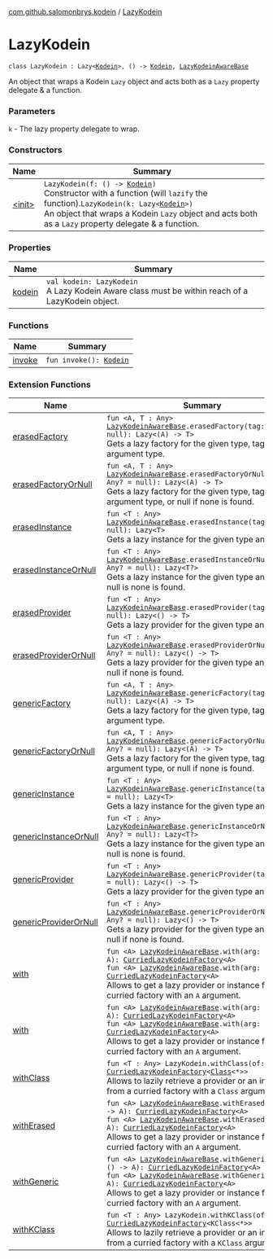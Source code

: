 [com.github.salomonbrys.kodein](../index.md) / [LazyKodein](.)

# LazyKodein

`class LazyKodein : Lazy<`[`Kodein`](../-kodein/index.md)`>, () -> `[`Kodein`](../-kodein/index.md)`, `[`LazyKodeinAwareBase`](../-lazy-kodein-aware-base/index.md)

An object that wraps a Kodein `Lazy` object and acts both as a `Lazy` property delegate &amp; a function.

### Parameters

`k` - The lazy property delegate to wrap.

### Constructors

| Name | Summary |
|---|---|
| [&lt;init&gt;](-init-.md) | `LazyKodein(f: () -> `[`Kodein`](../-kodein/index.md)`)`<br>Constructor with a function (will `lazify` the function).`LazyKodein(k: Lazy<`[`Kodein`](../-kodein/index.md)`>)`<br>An object that wraps a Kodein `Lazy` object and acts both as a `Lazy` property delegate &amp; a function. |

### Properties

| Name | Summary |
|---|---|
| [kodein](kodein.md) | `val kodein: LazyKodein`<br>A Lazy Kodein Aware class must be within reach of a LazyKodein object. |

### Functions

| Name | Summary |
|---|---|
| [invoke](invoke.md) | `fun invoke(): `[`Kodein`](../-kodein/index.md) |

### Extension Functions

| Name | Summary |
|---|---|
| [erasedFactory](../erased-factory.md) | `fun <A, T : Any> `[`LazyKodeinAwareBase`](../-lazy-kodein-aware-base/index.md)`.erasedFactory(tag: Any? = null): Lazy<(A) -> T>`<br>Gets a lazy factory for the given type, tag and argument type. |
| [erasedFactoryOrNull](../erased-factory-or-null.md) | `fun <A, T : Any> `[`LazyKodeinAwareBase`](../-lazy-kodein-aware-base/index.md)`.erasedFactoryOrNull(tag: Any? = null): Lazy<(A) -> T>`<br>Gets a lazy factory for the given type, tag and argument type, or null if none is found. |
| [erasedInstance](../erased-instance.md) | `fun <T : Any> `[`LazyKodeinAwareBase`](../-lazy-kodein-aware-base/index.md)`.erasedInstance(tag: Any? = null): Lazy<T>`<br>Gets a lazy instance for the given type and tag. |
| [erasedInstanceOrNull](../erased-instance-or-null.md) | `fun <T : Any> `[`LazyKodeinAwareBase`](../-lazy-kodein-aware-base/index.md)`.erasedInstanceOrNull(tag: Any? = null): Lazy<T?>`<br>Gets a lazy instance for the given type and tag, or null is none is found. |
| [erasedProvider](../erased-provider.md) | `fun <T : Any> `[`LazyKodeinAwareBase`](../-lazy-kodein-aware-base/index.md)`.erasedProvider(tag: Any? = null): Lazy<() -> T>`<br>Gets a lazy provider for the given type and tag. |
| [erasedProviderOrNull](../erased-provider-or-null.md) | `fun <T : Any> `[`LazyKodeinAwareBase`](../-lazy-kodein-aware-base/index.md)`.erasedProviderOrNull(tag: Any? = null): Lazy<() -> T>`<br>Gets a lazy provider for the given type and tag, or null if none is found. |
| [genericFactory](../generic-factory.md) | `fun <A, T : Any> `[`LazyKodeinAwareBase`](../-lazy-kodein-aware-base/index.md)`.genericFactory(tag: Any? = null): Lazy<(A) -> T>`<br>Gets a lazy factory for the given type, tag and argument type. |
| [genericFactoryOrNull](../generic-factory-or-null.md) | `fun <A, T : Any> `[`LazyKodeinAwareBase`](../-lazy-kodein-aware-base/index.md)`.genericFactoryOrNull(tag: Any? = null): Lazy<(A) -> T>`<br>Gets a lazy factory for the given type, tag and argument type, or null if none is found. |
| [genericInstance](../generic-instance.md) | `fun <T : Any> `[`LazyKodeinAwareBase`](../-lazy-kodein-aware-base/index.md)`.genericInstance(tag: Any? = null): Lazy<T>`<br>Gets a lazy instance for the given type and tag. |
| [genericInstanceOrNull](../generic-instance-or-null.md) | `fun <T : Any> `[`LazyKodeinAwareBase`](../-lazy-kodein-aware-base/index.md)`.genericInstanceOrNull(tag: Any? = null): Lazy<T?>`<br>Gets a lazy instance for the given type and tag, or null is none is found. |
| [genericProvider](../generic-provider.md) | `fun <T : Any> `[`LazyKodeinAwareBase`](../-lazy-kodein-aware-base/index.md)`.genericProvider(tag: Any? = null): Lazy<() -> T>`<br>Gets a lazy provider for the given type and tag. |
| [genericProviderOrNull](../generic-provider-or-null.md) | `fun <T : Any> `[`LazyKodeinAwareBase`](../-lazy-kodein-aware-base/index.md)`.genericProviderOrNull(tag: Any? = null): Lazy<() -> T>`<br>Gets a lazy provider for the given type and tag, or null if none is found. |
| [with](../with.md) | `fun <A> `[`LazyKodeinAwareBase`](../-lazy-kodein-aware-base/index.md)`.with(arg: () -> A): `[`CurriedLazyKodeinFactory`](../-curried-lazy-kodein-factory/index.md)`<A>`<br>`fun <A> `[`LazyKodeinAwareBase`](../-lazy-kodein-aware-base/index.md)`.with(arg: A): `[`CurriedLazyKodeinFactory`](../-curried-lazy-kodein-factory/index.md)`<A>`<br>Allows to get a lazy provider or instance from a curried factory with an `A` argument. |
| [with](../../com.github.salomonbrys.kodein.erased/with.md) | `fun <A> `[`LazyKodeinAwareBase`](../-lazy-kodein-aware-base/index.md)`.with(arg: () -> A): `[`CurriedLazyKodeinFactory`](../-curried-lazy-kodein-factory/index.md)`<A>`<br>`fun <A> `[`LazyKodeinAwareBase`](../-lazy-kodein-aware-base/index.md)`.with(arg: A): `[`CurriedLazyKodeinFactory`](../-curried-lazy-kodein-factory/index.md)`<A>`<br>Allows to get a lazy provider or instance from a curried factory with an `A` argument. |
| [withClass](../with-class.md) | `fun <T : Any> LazyKodein.withClass(of: T): `[`CurriedLazyKodeinFactory`](../-curried-lazy-kodein-factory/index.md)`<`[`Class`](http://docs.oracle.com/javase/6/docs/api/java/lang/Class.html)`<*>>`<br>Allows to lazily retrieve a provider or an instance from a curried factory with a `Class` argument. |
| [withErased](../with-erased.md) | `fun <A> `[`LazyKodeinAwareBase`](../-lazy-kodein-aware-base/index.md)`.withErased(arg: () -> A): `[`CurriedLazyKodeinFactory`](../-curried-lazy-kodein-factory/index.md)`<A>`<br>`fun <A> `[`LazyKodeinAwareBase`](../-lazy-kodein-aware-base/index.md)`.withErased(arg: A): `[`CurriedLazyKodeinFactory`](../-curried-lazy-kodein-factory/index.md)`<A>`<br>Allows to get a lazy provider or instance from a curried factory with an `A` argument. |
| [withGeneric](../with-generic.md) | `fun <A> `[`LazyKodeinAwareBase`](../-lazy-kodein-aware-base/index.md)`.withGeneric(arg: () -> A): `[`CurriedLazyKodeinFactory`](../-curried-lazy-kodein-factory/index.md)`<A>`<br>`fun <A> `[`LazyKodeinAwareBase`](../-lazy-kodein-aware-base/index.md)`.withGeneric(arg: A): `[`CurriedLazyKodeinFactory`](../-curried-lazy-kodein-factory/index.md)`<A>`<br>Allows to get a lazy provider or instance from a curried factory with an `A` argument. |
| [withKClass](../with-k-class.md) | `fun <T : Any> LazyKodein.withKClass(of: T): `[`CurriedLazyKodeinFactory`](../-curried-lazy-kodein-factory/index.md)`<KClass<*>>`<br>Allows to lazily retrieve a provider or an instance from a curried factory with a `KClass` argument. |
